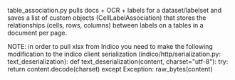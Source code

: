 table_association.py pulls docs + OCR + labels for a dataset/labelset
and saves a list of custom objects (CellLabelAssociation) that stores 
the relationships (cells, rows, columns) between labels on a tables
in a document per page.


NOTE: in order to pull xlsx from Indico you need to make the following
modification to the indico client serialization (indico/http/serialization.py: text_deserialization):
def text_deserialization(content, charset="utf-8"):
    try:
        return content.decode(charset)
    except Exception:
        raw_bytes(content)